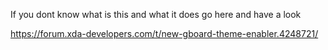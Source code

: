If you dont know what is this and what it does go here and have a look 

https://forum.xda-developers.com/t/new-gboard-theme-enabler.4248721/
